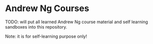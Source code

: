 # Andrew Ng Courses

TODO: will put all learned Andrew Ng course material and self learning sandboxes into this repository.  

Note: it is for self-learning purpose only!
